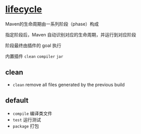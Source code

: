 # [lifecycle](https://maven.apache.org/guides/introduction/introduction-to-the-lifecycle.html)

Maven的生命周期由一系列阶段（phase）构成

指定阶段后，Maven 自动识别对应的生命周期，并运行到对应阶段

阶段最终由插件的 goal 执行

内置插件 `clean` `compiler` `jar`

## clean

- `clean` remove all files generated by the previous build

## default

- `compile` 编译类文件
- `test` 运行测试
- `package` 打包
